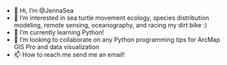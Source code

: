 - 👋 Hi, I’m @JennaSea
- 👀 I’m interested in sea turtle movement ecology, species distribution modeling, 
    remote sensing, oceanography, and racing my dirt bike :)
- 🌱 I’m currently learning Python!
- 💞️ I’m looking to collaborate on any Python programming tips for ArcMap GIS Pro and data visualization
- 📫 How to reach me send me an email!

<!---
JennaSea/JennaSea is a ✨ special ✨ repository because its `README.md` (this file) appears on your GitHub profile.
You can click the Preview link to take a look at your changes.
--->
